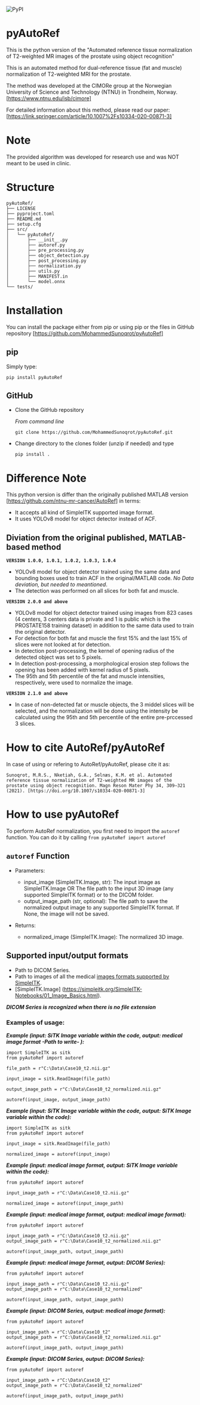 ![PyPI](https://img.shields.io/pypi/v/pyAutoRef)

# pyAutoRef
This is the python version of the
"Automated reference tissue normalization of T2-weighted MR images of the prostate using object recognition"

This is an automated method for dual-reference tissue (fat and muscle) normalization of T2-weighted MRI for the prostate.

The method was developed at the CIMORe group at the Norwegian University of Science and Technology (NTNU) in Trondheim, Norway.
[https://www.ntnu.edu/isb/cimore]

For detailed information about this method, please read our paper: [https://link.springer.com/article/10.1007%2Fs10334-020-00871-3]

# Note
The provided algorithm was developed for research use and was NOT meant to be used in clinic.

# Structure
```
pyAutoRef/
├── LICENSE
├── pyproject.toml
├── README.md
├── setup.cfg
├── src/
│   └── pyAutoRef/
│       ├── __init__.py
│       ├── autoref.py
│       ├── pre_processing.py
│       ├── object_detection.py
│       ├── post_processing.py
│       ├── normalization.py
│       ├── utils.py
│       ├── MANIFEST.in
│       └── model.onnx
└── tests/
```

# Installation
You can install the package either from pip or using pip or the files in GitHub repository [https://github.com/MohammedSunoqrot/pyAutoRef]

## pip
Simply type:
```
pip install pyAutoRef
```
## GitHub
- Clone the GitHub repository
  
   *From command line*
   ```
   git clone https://github.com/MohammedSunoqrot/pyAutoRef.git
   ```
- Change directory to the clones folder (unzip if needed) and type
   ```
   pip install . 
   ```

# Difference Note
This python version is differ than the originally published MATLAB version [https://github.com/ntnu-mr-cancer/AutoRef] in terms:
- It accepts all kind of SimpleITK supported image format.
- It uses YOLOv8 model for object detector instead of ACF.

## Diviation from the original published, MATLAB-based method
**`VERSION 1.0.0, 1.0.1, 1.0.2, 1.0.3, 1.0.4`**
- YOLOv8 model for object detector trained using the same data and bounding boxes used to train ACF in the original/MATLAB code. *No Data deviation, but needed to meantioned*. 
- The detection was performed on all slices for both fat and muscle.

**`VERSION 2.0.0 and above`**
- YOLOv8 model for object detector trained using images from 823 cases (4 centers, 3 centers data is private and 1 is public which is the PROSTATE158 training dataset) in addition to the same data used to train the original detector. 
- For detection for both fat and muscle the first 15% and the last 15% of slices were not looked at for detection.
- In detection post-processing, the kernel of opening radius of the detected object was set to 5 pixels.
- In detection post-processing, a morphological erosion step follows the opening has been added with kernel radius of 5 pixels.
- The 95th and 5th percentile of the fat and muscle intensities, respectively, were used to normalize the image.

**`VERSION 2.1.0 and above`**
- In case of non-detected fat or muscle objects, the 3 middel slices will be selected, and the normalization will be done using the intensity be calculated using the 95th and 5th percentile of the entire pre-prccessed 3 slices.


# How to cite AutoRef/pyAutoRef
In case of using or refering to AutoRef/pyAutoRef, please cite it as:
```
Sunoqrot, M.R.S., Nketiah, G.A., Selnæs, K.M. et al. Automated reference tissue normalization of T2-weighted MR images of the prostate using object recognition. Magn Reson Mater Phy 34, 309–321 (2021). [https://doi.org/10.1007/s10334-020-00871-3]
```

# How to use pyAutoRef
To perform AutoRef normalization, you first need to import the `autoref` function.
You can do it by calling `from pyAutoRef import autoref`

## `autoref` Function 
   - Parameters:
        - input_image (SimpleITK.Image, str): The input image as SimpleITK.Image OR The file path to the input 3D image (any supported SimpleITK format) or to the DICOM folder.
        - output_image_path (str, optional): The file path to save the normalized output image to any supported SimpleITK format. If None, the image will not be saved.

   - Returns:
        - normalized_image (SimpleITK.Image): The normalized 3D image.

## Supported input/output formats
- Path to DICOM Series.
- Path to images of all the medical [images formats supported by SimpleITK](https://simpleitk.readthedocs.io/en/v2.2.0/IO.html).
- [SimpleITK.Image] (https://simpleitk.org/SimpleITK-Notebooks/01_Image_Basics.html).

***DICOM Series is recognized when there is no file extension***

### Examples of usage:

***Example (input: SiTK Image variable within the code, output: medical image format -Path to write- ):***
```
import SimpleITK as sitk
from pyAutoRef import autoref

file_path = r"C:\Data\Case10_t2.nii.gz"

input_image = sitk.ReadImage(file_path)

output_image_path = r"C:\Data\Case10_t2_normalized.nii.gz"

autoref(input_image, output_image_path)
```

***Example (input: SiTK Image variable within the code, output: SiTK Image variable within the code):***
```
import SimpleITK as sitk
from pyAutoRef import autoref

input_image = sitk.ReadImage(file_path)

normalized_image = autoref(input_image)
```

***Example (input: medical image format, output: SiTK Image variable within the code):***
```
from pyAutoRef import autoref

input_image_path = r"C:\Data\Case10_t2.nii.gz"

normalized_image = autoref(input_image_path)
```

***Example (input: medical image format, output: medical image format):***
```
from pyAutoRef import autoref

input_image_path = r"C:\Data\Case10_t2.nii.gz"
output_image_path = r"C:\Data\Case10_t2_normalized.nii.gz"

autoref(input_image_path, output_image_path)
```

***Example (input: medical image format, output: DICOM Series):***
```
from pyAutoRef import autoref

input_image_path = r"C:\Data\Case10_t2.nii.gz"
output_image_path = r"C:\Data\Case10_t2_normalized"

autoref(input_image_path, output_image_path)
```

***Example (input: DICOM Series, output: medical image format):***
```
from pyAutoRef import autoref

input_image_path = r"C:\Data\Case10_t2"
output_image_path = r"C:\Data\Case10_t2_normalized.nii.gz"

autoref(input_image_path, output_image_path)

```
***Example (input: DICOM Series, output: DICOM Series):***
```
from pyAutoRef import autoref

input_image_path = r"C:\Data\Case10_t2"
output_image_path = r"C:\Data\Case10_t2_normalized"

autoref(input_image_path, output_image_path)
```
